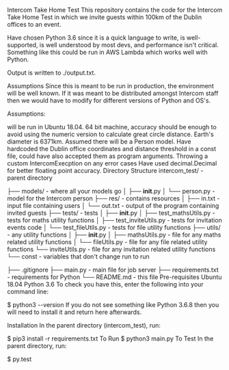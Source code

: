 Intercom Take Home Test
This repository contains the code for the Intercom Take Home Test in which we invite guests within 100km of the Dublin offices to an event.

Have chosen Python 3.6 since it is a quick language to write, is well-supported, is well understood by most devs, and performance isn't critical. Something like this could be run in AWS Lambda which works well with Python.

Output is written to ./output.txt.

Assumptions
Since this is meant to be run in production, the environment will be well known. If it was meant to be distributed amongst Intercom staff then we would have to modify for different versions of Python and OS's.

Assumptions:

will be run in Ubuntu 18.04.
64 bit machine, accuracy should be enough to avoid using the numeric version to calculate great circle distance.
Earth's diameter is 6371km.
Assumed there will be a Person model.
Have hardcoded the Dublin office coordinates and distance threshold in a const file, could have also accepted them as program arguments.
Throwing a custom IntercomExecption on any error cases
Have used decimal.Decimal for better floating point accuracy.
Directory Structure
intercom_test/ - parent directory

├── models/ - where all your models go
│ ├── __init__.py
│ └── person.py - model for the Intercom person
├── res/ - contains resources
│ ├── in.txt - input file containing users
│ └── out.txt - output of the program containing invited guests
├── tests/ - tests
│ ├── __init__.py
│ ├── test_mathsUtils.py - tests for maths utility functions
│ ├── test_inviteUtils.py - tests for invitation events code
│ └── test_fileUtils.py - tests for file utility functions
├── utils/ - any utility functions
│ ├── __init__.py
│ ├── mathsUtils.py - file for any maths related utility functions
│ └── fileUtils.py - file for any file related utility functions
  └── inviteUtils.py - file for any invitation related utility functions
  └── const - variables that don't change run to run


├── .gitignore
├── main.py - main file for job server
├── requirements.txt - requirements for Python
└── README.md - this file
Pre-requisites
Ubuntu 18.04
Python 3.6
To check you have this, enter the following into your command line:

$ python3 --version
If you do not see something like Python 3.6.8 then you will need to install it and return here afterwards.

Installation
In the parent directory (intercom_test), run:

$ pip3 install -r requirements.txt
To Run
$ python3 main.py
To Test
In the parent directory, run:

$ py.test
